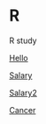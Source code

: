 # R
R study

[Hello](http://shallaa.github.io/R/hello.html)

[Salary](http://shallaa.github.io/R/Salary.html)

[Salary2](http://shallaa.github.io/R/Salary2.html)

[Cancer](http://shallaa.github.io/R/Cancer.html)